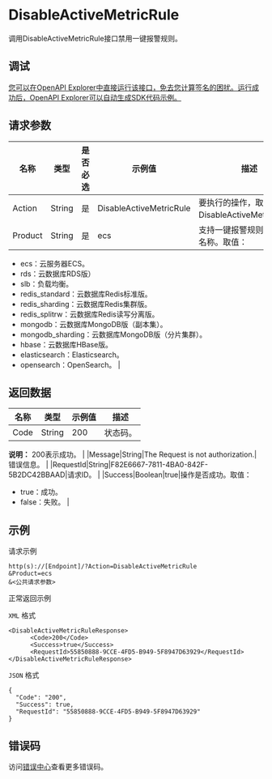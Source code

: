 # DisableActiveMetricRule

调用DisableActiveMetricRule接口禁用一键报警规则。

## 调试

[您可以在OpenAPI Explorer中直接运行该接口，免去您计算签名的困扰。运行成功后，OpenAPI Explorer可以自动生成SDK代码示例。](https://api.aliyun.com/#product=Cms&api=DisableActiveMetricRule&type=RPC&version=2019-01-01)

## 请求参数

|名称|类型|是否必选|示例值|描述|
|--|--|----|---|--|
|Action|String|是|DisableActiveMetricRule|要执行的操作，取值：DisableActiveMetricRule。 |
|Product|String|是|ecs|支持一键报警规则的云服务名称。取值：

 -   ecs：云服务器ECS。
-   rds：云数据库RDS版）
-   slb：负载均衡。
-   redis\_standard：云数据库Redis标准版。
-   redis\_sharding：云数据库Redis集群版。
-   redis\_splitrw：云数据库Redis读写分离版。
-   mongodb：云数据库MongoDB版（副本集）。
-   mongodb\_sharding：云数据库MongoDB版（分片集群）。
-   hbase：云数据库HBase版。
-   elasticsearch：Elasticsearch。
-   opensearch：OpenSearch。 |

## 返回数据

|名称|类型|示例值|描述|
|--|--|---|--|
|Code|String|200|状态码。

 **说明：** 200表示成功。 |
|Message|String|The Request is not authorization.|错误信息。 |
|RequestId|String|F82E6667-7811-4BA0-842F-5B2DC42BBAAD|请求ID。 |
|Success|Boolean|true|操作是否成功。取值：

 -   true：成功。
-   false：失败。 |

## 示例

请求示例

```
http(s)://[Endpoint]/?Action=DisableActiveMetricRule
&Product=ecs
&<公共请求参数>
```

正常返回示例

`XML` 格式

```
<DisableActiveMetricRuleResponse>
      <Code>200</Code>
      <Success>true</Success>
      <RequestId>55850888-9CCE-4FD5-B949-5F8947D63929</RequestId>
</DisableActiveMetricRuleResponse>
```

`JSON` 格式

```
{
  "Code": "200",
  "Success": true,
  "RequestId": "55850888-9CCE-4FD5-B949-5F8947D63929"
}
```

## 错误码

访问[错误中心](https://error-center.aliyun.com/status/product/Cms)查看更多错误码。

